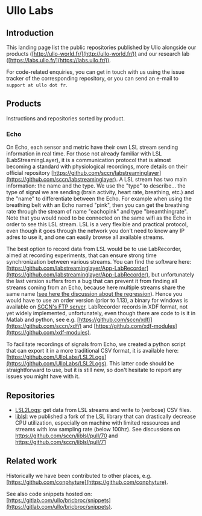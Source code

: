 # Ullo Labs

## Introduction

This landing page list the public repositories published by Ullo alongside our products ([http://ullo-world.fr/](http://ullo-world.fr/)) and our research lab ([https://labs.ullo.fr/](https://labs.ullo.fr/)).

For code-related enquiries, you can get in touch with us using the issue tracker of the corresponding repository, or you can send an e-mail to `support at ullo dot fr`.

## Products

Instructions and repositories sorted by product.

### Echo

On Echo, each sensor and metric have their own LSL stream sending information in real time. For those not already familiar with LSL (LabStreamingLayer), it is a communication protocol that is almost becoming a standard with physiological recordings, more details on their official repository [https://github.com/sccn/labstreaminglayer](https://github.com/sccn/labstreaminglayer). A LSL stream has two main information: the name and the type. We use the "type" to describe... the type of signal we are sending (brain activity, heart rate, breathing, etc.) and the "name" to differentiate between the Echo. For example when using the breathing belt with an Echo named "pink", then you can get the breathing rate through the stream of name "eachopink" and type "breamthingrate". Note that you would need to be connected on the same wifi as the Echo in order to see this LSL stream. LSL is a very flexible and practical protocol, even though it goes through the network you don't need to know any IP adres to use it, and one can easily browse all available streams.

The best option to record data from LSL would be to use LabRecorder, aimed at recording experiments, that can ensure strong time synchronization between various streams. You can find the software here: [https://github.com/labstreaminglayer/App-LabRecorder](https://github.com/labstreaminglayer/App-LabRecorder), but unfortunately the last version suffers from a bug that can prevent it from finding all streams coming from an Echo, because here multiple streams share the same name ([see here the discussion about the regression](https://github.com/labstreaminglayer/App-LabRecorder/issues/31)). Hence you would have to use an order version (prior to 1.13), a binary for windows is available on [SCCN's FTP server](ftp://sccn.ucsd.edu/pub/software/LSL/Apps/LabRecorder-1.12d.zip). LabRecorder records in XDF format, not yet widely implemented, unfortunately, even though there are code to is it in Matlab and python, see e.g. [https://github.com/sccn/xdf/](https://github.com/sccn/xdf/) and [https://github.com/xdf-modules](https://github.com/xdf-modules).

To facilitate recordings of signals from Echo, we created a python script that can export it in a more traditional CSV format, it is available here: [https://github.com/UlloLabs/LSL2Logs](https://github.com/UlloLabs/LSL2Logs). This latter code should be straightforward to use, but it is still new, so don't hesitate to report any issues you might have with it.

## Repositories

- [LSL2Logs](https://github.com/UlloLabs/LSL2Logs): get data from LSL streams and write to (verbose) CSV files.
- [liblsl](https://github.com/UlloLabs/liblsl/tree/dev-leak): we published a fork of the LSL library that can drastically decrease CPU utilization, especially on machine with limited ressources and streams with low sampling rate (below 100hz). See discussions on https://github.com/sccn/liblsl/pull/70 and https://github.com/sccn/liblsl/pull/71

## Related work

Historically we have been contributed to other places, e.g. [https://github.com/conphyture](https://github.com/conphyture).

See also code snippets hosted on: [https://gitlab.com/ullo/bricbroc/snippets](https://gitlab.com/ullo/bricbroc/snippets).
